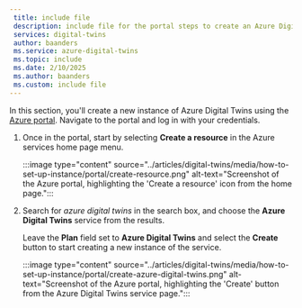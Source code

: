 ```yaml
---
 title: include file
 description: include file for the portal steps to create an Azure Digital Twins instance
 services: digital-twins
 author: baanders
 ms.service: azure-digital-twins
 ms.topic: include
 ms.date: 2/10/2025
 ms.author: baanders
 ms.custom: include file
---
```


In this section, you'll create a new instance of Azure Digital Twins using the [Azure portal](https://portal.azure.com/). Navigate to the portal and log in with your credentials.

1. Once in the portal, start by selecting **Create a resource** in the Azure services home page menu.

    :::image type="content" source="../articles/digital-twins/media/how-to-set-up-instance/portal/create-resource.png" alt-text="Screenshot of the Azure portal, highlighting the 'Create a resource' icon from the home page.":::

2. Search for *azure digital twins* in the search box, and choose the **Azure Digital Twins** service from the results. 
    
    Leave the **Plan** field set to **Azure Digital Twins** and select the **Create** button to start creating a new instance of the service.

    :::image type="content" source="../articles/digital-twins/media/how-to-set-up-instance/portal/create-azure-digital-twins.png" alt-text="Screenshot of the Azure portal, highlighting the 'Create' button from the Azure Digital Twins service page.":::